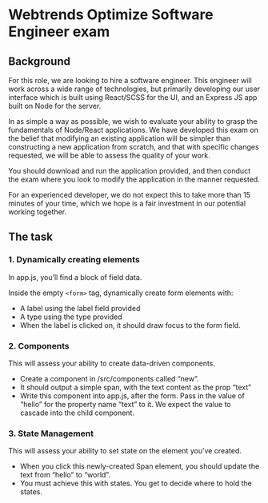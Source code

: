 # Webtrends Optimize Software Engineer exam

## Background
For this role, we are looking to hire a software engineer. This engineer will work across a wide range of technologies, but primarily developing our user interface which is built using React/SCSS for the UI, and an Express JS app built on Node for the server.

In as simple a way as possible, we wish to evaluate your ability to grasp the fundamentals of Node/React applications. We have developed this exam on the belief that modifying an existing application will be simpler than constructing a new application from scratch, and that with specific changes requested, we will be able to assess the quality of your work. 

You should download and run the application provided, and then conduct the exam where you look to modify the application in the manner requested.

For an experienced developer, we do not expect this to take more than 15 minutes of your time, which we hope is a fair investment in our potential working together.

## The task

### 1. Dynamically creating elements 
In app.js, you’ll find a block of field data.

Inside the empty `<form>` tag, dynamically create form elements with:

- A label using the label field provided 
- A type using the type provided 
- When the label is clicked on, it should draw focus to the form field. 

### 2. Components 
This will assess your ability to create data-driven components. 

- Create a component in /src/components called “new”. 
- It should output a simple span, with the text content as the prop “text” 
- Write this component into app.js, after the form. Pass in the value of “hello” for the property name “text” to it. We expect the value to cascade into the child component.

### 3. State Management 
This will assess your ability to set state on the element you’ve created.

- When you click this newly-created Span element, you should update the text from “hello” to “world”. 
- You must achieve this with states. You get to decide where to hold the states.

